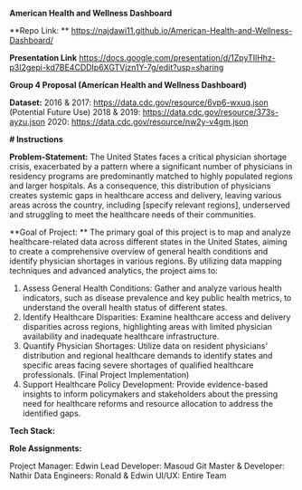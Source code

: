 **American Health and Wellness Dashboard**

**Repo Link: ** 
https://najdawi11.github.io/American-Health-and-Wellness-Dashboard/

**Presentation Link** 
https://docs.google.com/presentation/d/1ZpyTIlHhz-p3I2gepi-kd7BE4CDDIp6XGTVjzn1Y-7g/edit?usp=sharing

**Group 4 Proposal (American Health and Wellness Dashboard)**

**Dataset:**
2016 & 2017: https://data.cdc.gov/resource/6vp6-wxuq.json (Potential Future Use)
2018 & 2019: https://data.cdc.gov/resource/373s-ayzu.json
2020: https://data.cdc.gov/resource/nw2y-v4gm.json

**# Instructions**


**Problem-Statement:**
The United States faces a critical physician shortage crisis, exacerbated by a pattern where a significant number of physicians in residency programs are predominantly matched to highly populated regions and larger hospitals. As a consequence, this distribution of physicians creates systemic gaps in healthcare access and delivery, leaving various areas across the country, including [specify relevant regions], underserved and struggling to meet the healthcare needs of their communities.

**Goal of Project: **
The primary goal of this project is to map and analyze healthcare-related data across different states in the United States, aiming to create a comprehensive overview of general health conditions and identify physician shortages in various regions. By utilizing data mapping techniques and advanced analytics, the project aims to:

 1. Assess General Health Conditions: Gather and analyze various health indicators, such as disease prevalence and key public health metrics, to understand the overall health status of different states.
 2. Identify Healthcare Disparities: Examine healthcare access and delivery disparities across regions, highlighting areas with limited physician availability and inadequate healthcare infrastructure.
 3. Quantify Physician Shortages: Utilize data on resident physicians' distribution and regional healthcare demands to identify states and specific areas facing severe shortages of qualified healthcare professionals. (Final Project Implementation)
 4. Support Healthcare Policy Development: Provide evidence-based insights to inform policymakers and stakeholders about the pressing need for healthcare reforms and resource allocation to address the identified gaps.

**Tech Stack:**



**Role Assignments:**

Project Manager: Edwin
Lead Developer: Masoud 
Git Master & Developer: Nathir
Data Engineers: Ronald & Edwin
UI/UX: Entire Team







